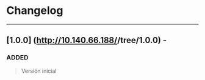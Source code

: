 # Changelog
---

## [1.0.0] (http://10.140.66.188/<RutaProyecto>/tree/1.0.0) - <Fecha>
### ADDED
> Versión inicial